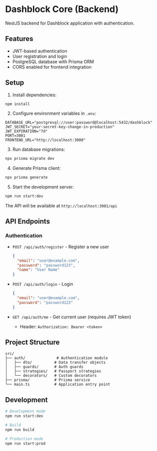 # Dashblock Core (Backend)

NestJS backend for Dashblock application with authentication.

## Features

- JWT-based authentication
- User registration and login
- PostgreSQL database with Prisma ORM
- CORS enabled for frontend integration

## Setup

1. Install dependencies:
```bash
npm install
```

2. Configure environment variables in `.env`:
```
DATABASE_URL="postgresql://user:password@localhost:5432/dashblock"
JWT_SECRET="your-secret-key-change-in-production"
JWT_EXPIRATION="7d"
PORT=3001
FRONTEND_URL="http://localhost:3000"
```

3. Run database migrations:
```bash
npx prisma migrate dev
```

4. Generate Prisma client:
```bash
npx prisma generate
```

5. Start the development server:
```bash
npm run start:dev
```

The API will be available at `http://localhost:3001/api`

## API Endpoints

### Authentication

- `POST /api/auth/register` - Register a new user
  ```json
  {
    "email": "user@example.com",
    "password": "password123",
    "name": "User Name"
  }
  ```

- `POST /api/auth/login` - Login
  ```json
  {
    "email": "user@example.com",
    "password": "password123"
  }
  ```

- `GET /api/auth/me` - Get current user (requires JWT token)
  - Header: `Authorization: Bearer <token>`

## Project Structure

```
src/
├── auth/              # Authentication module
│   ├── dto/          # Data transfer objects
│   ├── guards/       # Auth guards
│   ├── strategies/   # Passport strategies
│   └── decorators/   # Custom decorators
├── prisma/           # Prisma service
└── main.ts           # Application entry point
```

## Development

```bash
# Development mode
npm run start:dev

# Build
npm run build

# Production mode
npm run start:prod
```
